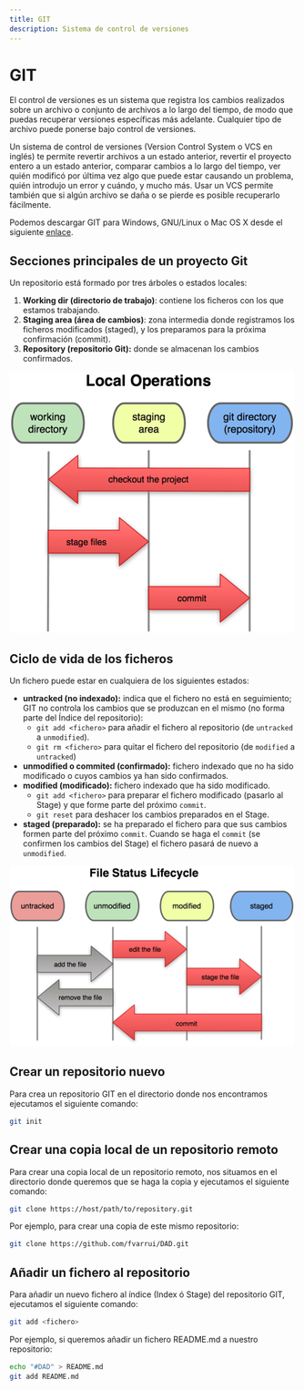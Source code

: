 ```yaml
---
title: GIT
description: Sistema de control de versiones
---
```

# GIT

El control de versiones es un sistema que registra los cambios realizados sobre un archivo o conjunto de archivos a lo largo del tiempo, de modo que puedas recuperar versiones específicas más adelante. Cualquier tipo de archivo puede ponerse bajo control de versiones.

Un sistema de control de versiones (Version Control System o VCS en inglés) te permite revertir archivos a un estado anterior, revertir el proyecto entero a un estado anterior, comparar cambios a lo largo del tiempo, ver quién modificó por última vez algo que puede estar causando un problema, quién introdujo un error y cuándo, y mucho más. Usar un VCS permite también que si algún archivo se daña o se pierde es posible recuperarlo fácilmente.

Podemos descargar GIT para Windows, GNU/Linux o Mac OS X desde el siguiente [enlace](https://git-scm.com/download).

## Secciones principales de un proyecto Git

Un repositorio está formado por tres árboles o estados locales:

1. **Working dir (directorio de trabajo)**: contiene los ficheros con los que estamos trabajando.
2. **Staging area (área de cambios)**: zona intermedia donde registramos los ficheros modificados (staged), y los preparamos para la próxima confirmación (commit).
3. **Repository (repositorio Git):** donde se almacenan los cambios confirmados.

![Local Operations](imagenes/git-local-operations.png)

## Ciclo de vida de los ficheros 

Un fichero puede estar en cualquiera de los siguientes estados:

- **untracked (no indexado):** indica que el fichero no está en seguimiento; GIT no controla los cambios que se produzcan en el mismo (no forma parte del Índice del repositorio):
  - `git add <fichero>` para añadir el fichero al repositorio (de `untracked` a `unmodified`).
  - `git rm <fichero>` para quitar el fichero del repositorio (de `modified` a `untracked`)
- **unmodified o commited (confirmado):** fichero indexado que no ha sido modificado o cuyos cambios ya han sido confirmados.
- **modified (modificado):** fichero indexado que ha sido modificado.
  - `git add <fichero>` para preparar el fichero modificado (pasarlo al Stage) y que forme parte del próximo `commit`.
  - `git reset` para deshacer los cambios preparados en el Stage.
- **staged (preparado):** se ha preparado el fichero para que sus cambios formen parte del próximo `commit`. Cuando se haga el `commit` (se confirmen los cambios del Stage) el fichero pasará de nuevo a `unmodified`.

![File Status Lifecycle](imagenes/git-file-status-lifecycle.png)

## Crear un repositorio nuevo

Para crea un repositorio GIT en el directorio donde nos encontramos ejecutamos el siguiente comando:

```bash
git init
```

## Crear una copia local de un repositorio remoto

Para crear una copia local de un repositorio remoto, nos situamos en el directorio donde queremos que se haga la copia y ejecutamos el siguiente comando:

```bash
git clone https://host/path/to/repository.git
```

Por ejemplo, para crear una copia de este mismo repositorio:

```bash
git clone https://github.com/fvarrui/DAD.git
```

## Añadir un fichero al repositorio

Para añadir un nuevo fichero al índice (Index ó Stage) del repositorio GIT, ejecutamos el siguiente comando:

```bash
git add <fichero>
```

Por ejemplo, si queremos añadir un fichero README.md a nuestro repositorio:

```bash
echo "#DAD" > README.md
git add README.md
```

